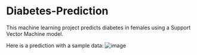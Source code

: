 # Diabetes-Prediction

This machine learning project predicts diabetes in females using a Support Vector Machine model.

Here is a prediction with a sample data:
![image](https://github.com/user-attachments/assets/45947204-f664-43b3-aaba-8d39c410a478)


